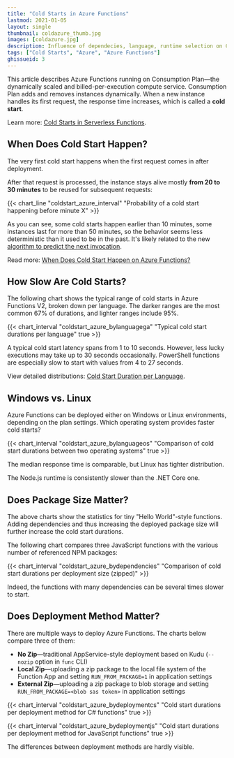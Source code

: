 ```yaml
---
title: "Cold Starts in Azure Functions"
lastmod: 2021-01-05
layout: single
thumbnail: coldazure_thumb.jpg
images: [coldazure.jpg]
description: Influence of dependecies, language, runtime selection on Consumption Plan
tags: ["Cold Starts", "Azure", "Azure Functions"]
ghissueid: 3
---
```


This article describes Azure Functions running on Consumption Plan&mdash;the dynamically scaled and billed-per-execution compute service. Consumption Plan adds and removes instances dynamically. When a new instance handles its first request, the response time increases, which is called a **cold start**.

Learn more: [Cold Starts in Serverless Functions](/serverless/coldstarts/define/).

When Does Cold Start Happen?
----------------------------

The very first cold start happens when the first request comes in after deployment.

After that request is processed, the instance stays alive mostly **from 20 to 30 minutes** to be reused for subsequent requests:

{{< chart_line
    "coldstart_azure_interval"
    "Probability of a cold start happening before minute X" >}}

As you can see, some cold starts happen earlier than 10 minutes, some instances last for more than 50 minutes, so the behavior seems less deterministic than it used to be in the past. It's likely related to the new [algorithm to predict the next invocation](https://mikhail.io/2020/06/eliminate-cold-starts-by-predicting-invocations-of-serverless-functions/).

Read more: [When Does Cold Start Happen on Azure Functions?](/serverless/coldstarts/azure/intervals/)


How Slow Are Cold Starts?
-------------------------

The following chart shows the typical range of cold starts in Azure Functions V2, broken down per language. The darker ranges are the most common 67% of durations, and lighter ranges include 95%.

{{< chart_interval
    "coldstart_azure_bylanguagega"
    "Typical cold start durations per language"
    true >}}

A typical cold start latency spans from 1 to 10 seconds. However, less lucky executions may take up to 30 seconds occasionally. PowerShell functions are especially slow to start with values from 4 to 27 seconds.

View detailed distributions: [Cold Start Duration per Language](/serverless/coldstarts/azure/languages/).

Windows vs. Linux
-----------------

Azure Functions can be deployed either on Windows or Linux environments, depending on the plan settings. Which operating system provides faster cold starts?

{{< chart_interval
    "coldstart_azure_bylanguageos"
    "Comparison of cold start durations between two operating systems"
    true >}}

The median response time is comparable, but Linux has tighter distribution.

The Node.js runtime is consistently slower than the .NET Core one.

Does Package Size Matter?
-------------------------

The above charts show the statistics for tiny "Hello World"-style functions. Adding dependencies and thus increasing the deployed package size will further increase the cold start durations.

The following chart compares three JavaScript functions with the various number of referenced NPM packages:

{{< chart_interval
    "coldstart_azure_bydependencies"
    "Comparison of cold start durations per deployment size (zipped)" >}}

Indeed, the functions with many dependencies can be several times slower to start.

Does Deployment Method Matter?
------------------------------

There are multiple ways to deploy Azure Functions. The charts below compare three of them:

- **No Zip**&mdash;traditional AppService-style deployment based on Kudu (`--nozip` option in `func` CLI)
- **Local Zip**&mdash;uploading a zip package to the local file system of the Function App and setting `RUN_FROM_PACKAGE=1` in application settings
- **External Zip**&mdash;uploading a zip package to blob storage and setting `RUN_FROM_PACKAGE=<blob sas token>` in application settings

{{< chart_interval
    "coldstart_azure_bydeploymentcs"
    "Cold start durations per deployment method for C# functions"
    true >}}

{{< chart_interval
    "coldstart_azure_bydeploymentjs"
    "Cold start durations per deployment method for JavaScript functions"
    true >}}

The differences between deployment methods are hardly visible.
